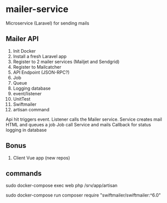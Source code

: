 # mailer-service

Microservice (Laravel) for sending mails

## Mailer API

1. Init Docker
1. Install a fresh Laravel app
2. Register to 2 mailer services (Mailjet and Sendgrid)
3. Register to Mailcatcher
4. API Endpoint (JSON-RPC?)
4. Job
5. Queue
6. Logging database
7. event/listener
8. UnitTest
9. Swiftmailer
10. artisan command

Api hit triggers event. 
Listener calls the Mailer service.
Service creates mail HTML and queues a job
Job call Service and mails 
Callback for status logging in database


## Bonus

1. Client Vue app (new repos)


## commands

sudo docker-compose exec web php /srv/app/artisan

sudo docker-compose run composer require "swiftmailer/swiftmailer:^6.0"

